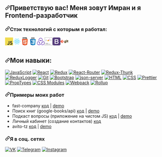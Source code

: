 <article class="markdown-body entry-content container-lg f5" itemprop="text">
<h2 dir="auto"><a id="user-content-приветствую-вас-меня-зовут-имран-и-я-frontend-разработчик" class="anchor" aria-hidden="true" href="#приветствую-вас-меня-зовут-имран-и-я-frontend-разработчик"><svg class="octicon octicon-link" viewBox="0 0 16 16" version="1.1" width="16" height="16" aria-hidden="true"><path fill-rule="evenodd" d="M7.775 3.275a.75.75 0 001.06 1.06l1.25-1.25a2 2 0 112.83 2.83l-2.5 2.5a2 2 0 01-2.83 0 .75.75 0 00-1.06 1.06 3.5 3.5 0 004.95 0l2.5-2.5a3.5 3.5 0 00-4.95-4.95l-1.25 1.25zm-4.69 9.64a2 2 0 010-2.83l2.5-2.5a2 2 0 012.83 0 .75.75 0 001.06-1.06 3.5 3.5 0 00-4.95 0l-2.5 2.5a3.5 3.5 0 004.95 4.95l1.25-1.25a.75.75 0 00-1.06-1.06l-1.25 1.25a2 2 0 01-2.83 0z"></path></svg></a>Приветствую вас! Меня зовут Имран и я Frontend-разработчик</h2>
<h3 dir="auto"><a id="user-content-стэк-технологий-c-которым-я-работал-" class="anchor" aria-hidden="true" href="#стэк-технологий-c-которым-я-работал-"><svg class="octicon octicon-link" viewBox="0 0 16 16" version="1.1" width="16" height="16" aria-hidden="true"><path fill-rule="evenodd" d="M7.775 3.275a.75.75 0 001.06 1.06l1.25-1.25a2 2 0 112.83 2.83l-2.5 2.5a2 2 0 01-2.83 0 .75.75 0 00-1.06 1.06 3.5 3.5 0 004.95 0l2.5-2.5a3.5 3.5 0 00-4.95-4.95l-1.25 1.25zm-4.69 9.64a2 2 0 010-2.83l2.5-2.5a2 2 0 012.83 0 .75.75 0 001.06-1.06 3.5 3.5 0 00-4.95 0l-2.5 2.5a3.5 3.5 0 004.95 4.95l1.25-1.25a.75.75 0 00-1.06-1.06l-1.25 1.25a2 2 0 01-2.83 0z"></path></svg></a>Стэк технологий c которым я работал:</h3>
<p><a target="_blank" rel="noopener noreferrer" href="https://raw.githubusercontent.com/github/explore/80688e429a7d4ef2fca1e82350fe8e3517d3494d/topics/javascript/javascript.png"><img align="left" alt="JavaScript" width="26px" src="https://raw.githubusercontent.com/github/explore/80688e429a7d4ef2fca1e82350fe8e3517d3494d/topics/javascript/javascript.png" style="max-width: 100%;"></a></p>
<p><a target="_blank" rel="noopener noreferrer" href="https://raw.githubusercontent.com/github/explore/80688e429a7d4ef2fca1e82350fe8e3517d3494d/topics/react/react.png"><img align="left" alt="React" width="26px" src="https://raw.githubusercontent.com/github/explore/80688e429a7d4ef2fca1e82350fe8e3517d3494d/topics/react/react.png" style="max-width: 100%;"></a></p>
<p><a target="_blank" rel="noopener noreferrer" href="https://raw.githubusercontent.com/github/explore/80688e429a7d4ef2fca1e82350fe8e3517d3494d/topics/html/html.png"><img align="left" alt="HTML5" width="26px" src="https://raw.githubusercontent.com/github/explore/80688e429a7d4ef2fca1e82350fe8e3517d3494d/topics/html/html.png" style="max-width: 100%;"></a></p>
<p><a target="_blank" rel="noopener noreferrer" href="https://raw.githubusercontent.com/github/explore/80688e429a7d4ef2fca1e82350fe8e3517d3494d/topics/css/css.png"><img align="left" alt="CSS3" width="26px" src="https://raw.githubusercontent.com/github/explore/80688e429a7d4ef2fca1e82350fe8e3517d3494d/topics/css/css.png" style="max-width: 100%;"></a></p>
<p><a target="_blank" rel="noopener noreferrer" href="https://raw.githubusercontent.com/github/explore/80688e429a7d4ef2fca1e82350fe8e3517d3494d/topics/redux/redux.png"><img align="left" alt="redux" width="26px" src="https://raw.githubusercontent.com/github/explore/80688e429a7d4ef2fca1e82350fe8e3517d3494d/topics/redux/redux.png" style="max-width: 100%;"></a></p>
<p><a target="_blank" rel="noopener noreferrer" href="https://raw.githubusercontent.com/github/explore/80688e429a7d4ef2fca1e82350fe8e3517d3494d/topics/styled-components/styled-components.png"><img align="left" alt="styled-components" width="26px" src="https://raw.githubusercontent.com/github/explore/80688e429a7d4ef2fca1e82350fe8e3517d3494d/topics/styled-components/styled-components.png" style="max-width: 100%;"></a></p>
<p><a target="_blank" rel="noopener noreferrer" href="https://raw.githubusercontent.com/github/explore/80688e429a7d4ef2fca1e82350fe8e3517d3494d/topics/bootstrap/bootstrap.png"><img align="left" alt="bootstrap" width="26px" src="https://raw.githubusercontent.com/github/explore/80688e429a7d4ef2fca1e82350fe8e3517d3494d/topics/bootstrap/bootstrap.png" style="max-width: 100%;"></a></p>
<p><a target="_blank" rel="noopener noreferrer" href="https://raw.githubusercontent.com/github/explore/80688e429a7d4ef2fca1e82350fe8e3517d3494d/topics/git/git.png"><img align="left" alt="git" width="26px" src="https://raw.githubusercontent.com/github/explore/80688e429a7d4ef2fca1e82350fe8e3517d3494d/topics/git/git.png" style="max-width: 100%;"></a></p>
<br>
<br>
<h2><a id="user-content-мои-навыки" class="anchor" aria-hidden="true" href="#мои-навыки"><svg class="octicon octicon-link" viewBox="0 0 16 16" version="1.1" width="16" height="16" aria-hidden="true"><path fill-rule="evenodd" d="M7.775 3.275a.75.75 0 001.06 1.06l1.25-1.25a2 2 0 112.83 2.83l-2.5 2.5a2 2 0 01-2.83 0 .75.75 0 00-1.06 1.06 3.5 3.5 0 004.95 0l2.5-2.5a3.5 3.5 0 00-4.95-4.95l-1.25 1.25zm-4.69 9.64a2 2 0 010-2.83l2.5-2.5a2 2 0 012.83 0 .75.75 0 001.06-1.06 3.5 3.5 0 00-4.95 0l-2.5 2.5a3.5 3.5 0 004.95 4.95l1.25-1.25a.75.75 0 00-1.06-1.06l-1.25 1.25a2 2 0 01-2.83 0z"></path></svg></a>Мои навыки:</h2>
<p><a target="_blank" rel="noopener noreferrer" href="https://camo.githubusercontent.com/210ba27eb60fdbd900d502d31d3f1d46f028ecbafc6acb3e1b7d008d17b9459f/68747470733a2f2f696d672e736869656c64732e696f2f62616467652f2d4a6176615363726970742d3236363133323f7374796c653d666f722d7468652d6261646765266c6f676f3d4a617661536372697074266c6f676f636f6c6f723d453944353444"><img src="https://camo.githubusercontent.com/210ba27eb60fdbd900d502d31d3f1d46f028ecbafc6acb3e1b7d008d17b9459f/68747470733a2f2f696d672e736869656c64732e696f2f62616467652f2d4a6176615363726970742d3236363133323f7374796c653d666f722d7468652d6261646765266c6f676f3d4a617661536372697074266c6f676f636f6c6f723d453944353444" alt="JavaScript" data-canonical-src="https://img.shields.io/badge/-JavaScript-266132?style=for-the-badge&amp;logo=JavaScript&amp;logocolor=E9D54D" style="max-width: 100%;"></a>
<a target="_blank" rel="noopener noreferrer" href="https://camo.githubusercontent.com/dfcd3718c6b3113ae4fb52b661a7eb571be0a36d91555ff166fe432deb5692a0/68747470733a2f2f696d672e736869656c64732e696f2f62616467652f2d52656163742d3236363133323f7374796c653d666f722d7468652d6261646765266c6f676f3d5265616374266c6f676f636f6c6f723d453944353444"><img src="https://camo.githubusercontent.com/dfcd3718c6b3113ae4fb52b661a7eb571be0a36d91555ff166fe432deb5692a0/68747470733a2f2f696d672e736869656c64732e696f2f62616467652f2d52656163742d3236363133323f7374796c653d666f722d7468652d6261646765266c6f676f3d5265616374266c6f676f636f6c6f723d453944353444" alt="React" data-canonical-src="https://img.shields.io/badge/-React-266132?style=for-the-badge&amp;logo=React&amp;logocolor=E9D54D" style="max-width: 100%;"></a>
<a target="_blank" rel="noopener noreferrer" href="https://camo.githubusercontent.com/88415946a1dbb1100124deef4c608558f474df1d95d0cd17af14a5997f670862/68747470733a2f2f696d672e736869656c64732e696f2f62616467652f2d52656475782d3236363133323f7374796c653d666f722d7468652d6261646765266c6f676f3d5265647578266c6f676f636f6c6f723d453944353444"><img src="https://camo.githubusercontent.com/88415946a1dbb1100124deef4c608558f474df1d95d0cd17af14a5997f670862/68747470733a2f2f696d672e736869656c64732e696f2f62616467652f2d52656475782d3236363133323f7374796c653d666f722d7468652d6261646765266c6f676f3d5265647578266c6f676f636f6c6f723d453944353444" alt="Redux" data-canonical-src="https://img.shields.io/badge/-Redux-266132?style=for-the-badge&amp;logo=Redux&amp;logocolor=E9D54D" style="max-width: 100%;"></a>
<a target="_blank" rel="noopener noreferrer" href="https://camo.githubusercontent.com/e42edcac2655f4834fd6c4272668fee0461e8d1d185d7180c81109258beb5acb/68747470733a2f2f696d672e736869656c64732e696f2f62616467652f52656163745f526f757465722d3236363133323f7374796c653d666f722d7468652d6261646765266c6f676f3d72656163742d726f75746572"><img src="https://camo.githubusercontent.com/e42edcac2655f4834fd6c4272668fee0461e8d1d185d7180c81109258beb5acb/68747470733a2f2f696d672e736869656c64732e696f2f62616467652f52656163745f526f757465722d3236363133323f7374796c653d666f722d7468652d6261646765266c6f676f3d72656163742d726f75746572" alt="React-Router" data-canonical-src="https://img.shields.io/badge/React_Router-266132?style=for-the-badge&amp;logo=react-router" style="max-width: 100%;"></a>
<a target="_blank" rel="noopener noreferrer" href="https://camo.githubusercontent.com/c812c11f30e3b93f094f0e36663ed44e021055de6ca9e5c74f84ee68c17bc839/68747470733a2f2f696d672e736869656c64732e696f2f62616467652f52656475782d2d5468756e6b2d3236363133323f7374796c653d666f722d7468652d6261646765266c6f676f3d72656475782d7468756e6b"><img src="https://camo.githubusercontent.com/c812c11f30e3b93f094f0e36663ed44e021055de6ca9e5c74f84ee68c17bc839/68747470733a2f2f696d672e736869656c64732e696f2f62616467652f52656475782d2d5468756e6b2d3236363133323f7374796c653d666f722d7468652d6261646765266c6f676f3d72656475782d7468756e6b" alt="Redux-Thunk" data-canonical-src="https://img.shields.io/badge/Redux--Thunk-266132?style=for-the-badge&amp;logo=redux-thunk" style="max-width: 100%;"></a>
<a target="_blank" rel="noopener noreferrer" href="https://camo.githubusercontent.com/67bbd66d1613d37925169d38d889f2fd090bdea1b21e36d40cf707bc96dbee79/68747470733a2f2f696d672e736869656c64732e696f2f62616467652f2d52656475785f4c6f676765722d3236363133323f7374796c653d666f722d7468652d6261646765266c6f676f3d72656475784c6f67676572266c6f676f636f6c6f723d453944353444"><img src="https://camo.githubusercontent.com/67bbd66d1613d37925169d38d889f2fd090bdea1b21e36d40cf707bc96dbee79/68747470733a2f2f696d672e736869656c64732e696f2f62616467652f2d52656475785f4c6f676765722d3236363133323f7374796c653d666f722d7468652d6261646765266c6f676f3d72656475784c6f67676572266c6f676f636f6c6f723d453944353444" alt="ReduxLogger" data-canonical-src="https://img.shields.io/badge/-Redux_Logger-266132?style=for-the-badge&amp;logo=reduxLogger&amp;logocolor=E9D54D" style="max-width: 100%;"></a>
<a target="_blank" rel="noopener noreferrer" href="https://camo.githubusercontent.com/9138017399f7b3ace57285bc44f1b6c5a098bec0c2e7bf4d737cf397c1420833/68747470733a2f2f696d672e736869656c64732e696f2f62616467652f4769742d3236363133323f7374796c653d666f722d7468652d6261646765266c6f676f3d676974"><img src="https://camo.githubusercontent.com/9138017399f7b3ace57285bc44f1b6c5a098bec0c2e7bf4d737cf397c1420833/68747470733a2f2f696d672e736869656c64732e696f2f62616467652f4769742d3236363133323f7374796c653d666f722d7468652d6261646765266c6f676f3d676974" alt="Git" data-canonical-src="https://img.shields.io/badge/Git-266132?style=for-the-badge&amp;logo=git" style="max-width: 100%;"></a>
<a target="_blank" rel="noopener noreferrer" href="https://camo.githubusercontent.com/f31725d2666d49f7efa02b2e1cdb5167a56511d8774622f97f1d9128a426571b/68747470733a2f2f696d672e736869656c64732e696f2f62616467652f2d426f6f7473747261702d3236363133323f7374796c653d666f722d7468652d6261646765266c6f676f3d426f6f747374726170266c6f676f636f6c6f723d453944353444"><img src="https://camo.githubusercontent.com/f31725d2666d49f7efa02b2e1cdb5167a56511d8774622f97f1d9128a426571b/68747470733a2f2f696d672e736869656c64732e696f2f62616467652f2d426f6f7473747261702d3236363133323f7374796c653d666f722d7468652d6261646765266c6f676f3d426f6f747374726170266c6f676f636f6c6f723d453944353444" alt="Bootstrap" data-canonical-src="https://img.shields.io/badge/-Bootstrap-266132?style=for-the-badge&amp;logo=Bootstrap&amp;logocolor=E9D54D" style="max-width: 100%;"></a>
<a target="_blank" rel="noopener noreferrer" href="https://camo.githubusercontent.com/e3a20c52a25a6dd6d013fef17116ec9a4ea73aa5ee724eb4b5534abde8fee050/68747470733a2f2f696d672e736869656c64732e696f2f62616467652f2d6a736f6e5f7365727665722d3236363133323f7374796c653d666f722d7468652d6261646765266c6f676f3d6a736f6e536572766572266c6f676f636f6c6f723d453944353444"><img src="https://camo.githubusercontent.com/e3a20c52a25a6dd6d013fef17116ec9a4ea73aa5ee724eb4b5534abde8fee050/68747470733a2f2f696d672e736869656c64732e696f2f62616467652f2d6a736f6e5f7365727665722d3236363133323f7374796c653d666f722d7468652d6261646765266c6f676f3d6a736f6e536572766572266c6f676f636f6c6f723d453944353444" alt="json-server" data-canonical-src="https://img.shields.io/badge/-json_server-266132?style=for-the-badge&amp;logo=jsonServer&amp;logocolor=E9D54D" style="max-width: 100%;"></a>
<a target="_blank" rel="noopener noreferrer" href="https://camo.githubusercontent.com/c8fd440c6b85e7ef876713ddffe9e479677a00d1b9c90af4501a96a54280e314/68747470733a2f2f696d672e736869656c64732e696f2f62616467652f48544d4c2d3236363133323f7374796c653d666f722d7468652d6261646765266c6f676f3d48544d4c35"><img src="https://camo.githubusercontent.com/c8fd440c6b85e7ef876713ddffe9e479677a00d1b9c90af4501a96a54280e314/68747470733a2f2f696d672e736869656c64732e696f2f62616467652f48544d4c2d3236363133323f7374796c653d666f722d7468652d6261646765266c6f676f3d48544d4c35" alt="HTML" data-canonical-src="https://img.shields.io/badge/HTML-266132?style=for-the-badge&amp;logo=HTML5" style="max-width: 100%;"></a>
<a target="_blank" rel="noopener noreferrer" href="https://camo.githubusercontent.com/a8996f4af7d51d0a7bc20bbcba6c693b8f427fad01f10679c8847c8f808164d3/68747470733a2f2f696d672e736869656c64732e696f2f62616467652f4353532d3236363133323f7374796c653d666f722d7468652d6261646765266c6f676f3d63737333"><img src="https://camo.githubusercontent.com/a8996f4af7d51d0a7bc20bbcba6c693b8f427fad01f10679c8847c8f808164d3/68747470733a2f2f696d672e736869656c64732e696f2f62616467652f4353532d3236363133323f7374796c653d666f722d7468652d6261646765266c6f676f3d63737333" alt="CSS" data-canonical-src="https://img.shields.io/badge/CSS-266132?style=for-the-badge&amp;logo=css3" style="max-width: 100%;"></a>
<a target="_blank" rel="noopener noreferrer" href="https://camo.githubusercontent.com/668908f8a65f499b08b39a1f9a7824f8da4c077232f1a9c3faeaf0bceeac5ec3/68747470733a2f2f696d672e736869656c64732e696f2f62616467652f50726574746965722d3236363133323f7374796c653d666f722d7468652d6261646765266c6f676f3d7072657474696572"><img src="https://camo.githubusercontent.com/668908f8a65f499b08b39a1f9a7824f8da4c077232f1a9c3faeaf0bceeac5ec3/68747470733a2f2f696d672e736869656c64732e696f2f62616467652f50726574746965722d3236363133323f7374796c653d666f722d7468652d6261646765266c6f676f3d7072657474696572" alt="Prettier" data-canonical-src="https://img.shields.io/badge/Prettier-266132?style=for-the-badge&amp;logo=prettier" style="max-width: 100%;"></a>
<a target="_blank" rel="noopener noreferrer" href="https://camo.githubusercontent.com/c57729f4de0a9234ba562b4771b7672fcdb4247ad84a0863cc88a79a96b0a32c/68747470733a2f2f696d672e736869656c64732e696f2f62616467652f50726f7054797065732d3236363133323f7374796c653d666f722d7468652d6261646765266c6f676f3d50"><img src="https://camo.githubusercontent.com/c57729f4de0a9234ba562b4771b7672fcdb4247ad84a0863cc88a79a96b0a32c/68747470733a2f2f696d672e736869656c64732e696f2f62616467652f50726f7054797065732d3236363133323f7374796c653d666f722d7468652d6261646765266c6f676f3d50" alt="PropTypes" data-canonical-src="https://img.shields.io/badge/PropTypes-266132?style=for-the-badge&amp;logo=P" style="max-width: 100%;"></a>
<a target="_blank" rel="noopener noreferrer" href="https://camo.githubusercontent.com/99cd23fd510af076b25422413708912dc718cc7c8234cc2c5f5ef3a08443b67d/68747470733a2f2f696d672e736869656c64732e696f2f62616467652f4353534d6f64756c65732d3236363133323f7374796c653d666f722d7468652d6261646765266c6f676f3d4353534d6f64756c6573"><img src="https://camo.githubusercontent.com/99cd23fd510af076b25422413708912dc718cc7c8234cc2c5f5ef3a08443b67d/68747470733a2f2f696d672e736869656c64732e696f2f62616467652f4353534d6f64756c65732d3236363133323f7374796c653d666f722d7468652d6261646765266c6f676f3d4353534d6f64756c6573" alt="CSS Modules" data-canonical-src="https://img.shields.io/badge/CSSModules-266132?style=for-the-badge&amp;logo=CSSModules" style="max-width: 100%;"></a>
<a target="_blank" rel="noopener noreferrer" href="https://camo.githubusercontent.com/606d5c48dff87beb470d33722a1c3e6ae8c9810b7d930be7368558760260d22a/68747470733a2f2f696d672e736869656c64732e696f2f62616467652f5765627061636b2d3236363133323f7374796c653d666f722d7468652d6261646765266c6f676f3d5765627061636b"><img src="https://camo.githubusercontent.com/606d5c48dff87beb470d33722a1c3e6ae8c9810b7d930be7368558760260d22a/68747470733a2f2f696d672e736869656c64732e696f2f62616467652f5765627061636b2d3236363133323f7374796c653d666f722d7468652d6261646765266c6f676f3d5765627061636b" alt="Webpack" data-canonical-src="https://img.shields.io/badge/Webpack-266132?style=for-the-badge&amp;logo=Webpack" style="max-width: 100%;"></a>
<a target="_blank" rel="noopener noreferrer" href="https://camo.githubusercontent.com/f98e80a0f7b29cf336b0e8d576171fa106486c9378b7ae45102b81e0c4fc2234/68747470733a2f2f696d672e736869656c64732e696f2f62616467652f526f6c6c75702d3236363133323f7374796c653d666f722d7468652d6261646765266c6f676f3d526f6c6c7570"><img src="https://camo.githubusercontent.com/f98e80a0f7b29cf336b0e8d576171fa106486c9378b7ae45102b81e0c4fc2234/68747470733a2f2f696d672e736869656c64732e696f2f62616467652f526f6c6c75702d3236363133323f7374796c653d666f722d7468652d6261646765266c6f676f3d526f6c6c7570" alt="Rollup" data-canonical-src="https://img.shields.io/badge/Rollup-266132?style=for-the-badge&amp;logo=Rollup" style="max-width: 100%;"></a></p>
<h3><a id="user-content-примеры-моих-работ" class="anchor" aria-hidden="true" href="#примеры-моих-работ"><svg class="octicon octicon-link" viewBox="0 0 16 16" version="1.1" width="16" height="16" aria-hidden="true"><path fill-rule="evenodd" d="M7.775 3.275a.75.75 0 001.06 1.06l1.25-1.25a2 2 0 112.83 2.83l-2.5 2.5a2 2 0 01-2.83 0 .75.75 0 00-1.06 1.06 3.5 3.5 0 004.95 0l2.5-2.5a3.5 3.5 0 00-4.95-4.95l-1.25 1.25zm-4.69 9.64a2 2 0 010-2.83l2.5-2.5a2 2 0 012.83 0 .75.75 0 001.06-1.06 3.5 3.5 0 00-4.95 0l-2.5 2.5a3.5 3.5 0 004.95 4.95l1.25-1.25a.75.75 0 00-1.06-1.06l-1.25 1.25a2 2 0 01-2.83 0z"></path></svg></a>Примеры моих работ</h3>
<ul>
<li>fast-company <a href="https://github.com/Imran-72/fast-company">код</a> | <a href="http://u117756.test-handyhost.ru/">demo</a></li>
<li>Поиск книг (google-books/api) <a href="https://github.com/Imran-72/google-books">код</a> | <a href="http://u119163.test-handyhost.ru/">demo</a></li>
<li>Подкаст вопросы (приложение на чистом JS) <a href="https://github.com/Imran-72/podcast-app-js">код</a> | <a href="https://podcast-app-651ca.web.app/">demo</a></li>
<li>Личный кабинет (создание контактов) <a href="https://github.com/Imran-72/personal-area-tz">код</a></li>
<li>avito-tz <a href="https://github.com/Imran-72/avito">код</a> | <a href="http://u119165.test-handyhost.ru/">demo</a></li>
</ul>
<h3><a id="user-content-я-в-соц-сетях" class="anchor" aria-hidden="true" href="#я-в-соц-сетях"><svg class="octicon octicon-link" viewBox="0 0 16 16" version="1.1" width="16" height="16" aria-hidden="true"><path fill-rule="evenodd" d="M7.775 3.275a.75.75 0 001.06 1.06l1.25-1.25a2 2 0 112.83 2.83l-2.5 2.5a2 2 0 01-2.83 0 .75.75 0 00-1.06 1.06 3.5 3.5 0 004.95 0l2.5-2.5a3.5 3.5 0 00-4.95-4.95l-1.25 1.25zm-4.69 9.64a2 2 0 010-2.83l2.5-2.5a2 2 0 012.83 0 .75.75 0 001.06-1.06 3.5 3.5 0 00-4.95 0l-2.5 2.5a3.5 3.5 0 004.95 4.95l1.25-1.25a.75.75 0 00-1.06-1.06l-1.25 1.25a2 2 0 01-2.83 0z"></path></svg></a>Я в соц. сетях</h3>
<p><a href="https://vk.com/id691795602" rel="nofollow"><img src="https://camo.githubusercontent.com/1bde69b890f6070e2f2f1e05732ad4b6d104d32ea0c368a7d5538fd64a4c982a/68747470733a2f2f696d672e736869656c64732e696f2f62616467652f564b2d7265643f7374796c653d736f6369616c266c6f676f3d766b" alt="VK" data-canonical-src="https://img.shields.io/badge/VK-red?style=social&amp;logo=vk" style="max-width: 100%;"></a>
<a href="https://t.me/ImranAIM" rel="nofollow"><img src="https://camo.githubusercontent.com/dff510e1fc950068c2459737c7373ebe8c3c95e8d80a477c2268ec589ffd41f1/68747470733a2f2f696d672e736869656c64732e696f2f62616467652f54656c656772616d2d7265643f7374796c653d736f6369616c266c6f676f3d74656c656772616d" alt="Telegram" data-canonical-src="https://img.shields.io/badge/Telegram-red?style=social&amp;logo=telegram" style="max-width: 100%;"></a>
<a href="https://www.instagram.com/lmran_abdurakhmanov/" rel="nofollow"><img src="https://camo.githubusercontent.com/74b7530b387796604aeb07ec71270efd3348e378eaaf78afa358e429e2fecd09/68747470733a2f2f696d672e736869656c64732e696f2f62616467652f496e7374616772616d2d7265643f7374796c653d736f6369616c266c6f676f3d696e7374616772616d" alt="Instagram" data-canonical-src="https://img.shields.io/badge/Instagram-red?style=social&amp;logo=instagram" style="max-width: 100%;"></a>
</p>
</article>
